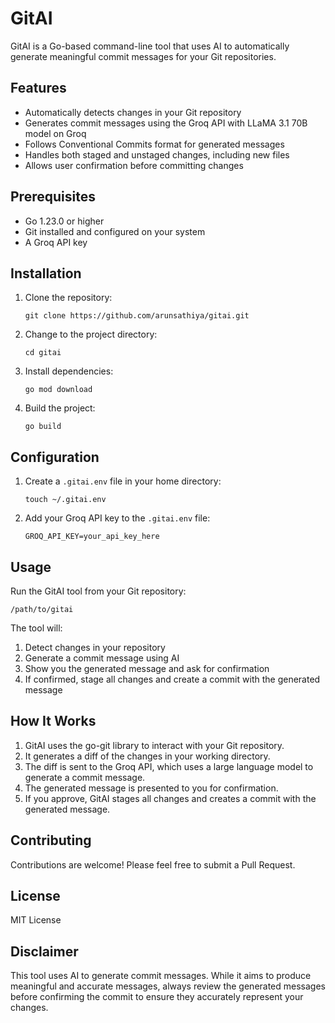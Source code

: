 # GitAI

GitAI is a Go-based command-line tool that uses AI to automatically generate meaningful commit messages for your Git repositories.

## Features

- Automatically detects changes in your Git repository
- Generates commit messages using the Groq API with LLaMA 3.1 70B model on Groq
- Follows Conventional Commits format for generated messages
- Handles both staged and unstaged changes, including new files
- Allows user confirmation before committing changes

## Prerequisites

- Go 1.23.0 or higher
- Git installed and configured on your system
- A Groq API key

## Installation

1. Clone the repository:
   ```
   git clone https://github.com/arunsathiya/gitai.git
   ```

2. Change to the project directory:
   ```
   cd gitai
   ```

3. Install dependencies:
   ```
   go mod download
   ```

4. Build the project:
   ```
   go build
   ```

## Configuration

1. Create a `.gitai.env` file in your home directory:
   ```
   touch ~/.gitai.env
   ```

2. Add your Groq API key to the `.gitai.env` file:
   ```
   GROQ_API_KEY=your_api_key_here
   ```

## Usage

Run the GitAI tool from your Git repository:

```
/path/to/gitai
```

The tool will:
1. Detect changes in your repository
2. Generate a commit message using AI
3. Show you the generated message and ask for confirmation
4. If confirmed, stage all changes and create a commit with the generated message

## How It Works

1. GitAI uses the go-git library to interact with your Git repository.
2. It generates a diff of the changes in your working directory.
3. The diff is sent to the Groq API, which uses a large language model to generate a commit message.
4. The generated message is presented to you for confirmation.
5. If you approve, GitAI stages all changes and creates a commit with the generated message.

## Contributing

Contributions are welcome! Please feel free to submit a Pull Request.

## License

MIT License

## Disclaimer

This tool uses AI to generate commit messages. While it aims to produce meaningful and accurate messages, always review the generated messages before confirming the commit to ensure they accurately represent your changes.
